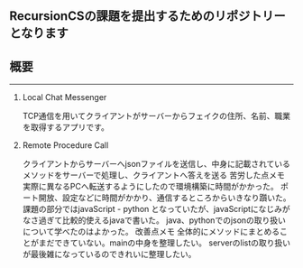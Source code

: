 ## RecursionCSの課題を提出するためのリポジトリーとなります

## 概要
---

1. Local Chat Messenger

   TCP通信を用いてクライアントがサーバーからフェイクの住所、名前、職業を取得するアプリです。

2. Remote Procedure Call

   クライアントからサーバーへjsonファイルを送信し、中身に記載されているメソッドをサーバーで処理し、クライアントへ答えを送る
   苦労した点メモ
   実際に異なるPCへ転送するようにしたので環境構築に時間がかかった。
   ポート開放、設定などに時間がかかり、通信するところからいきなり躓いた。
   課題の部分ではjavaScript - python となっていたが、javaScriptになじみがなさ過ぎて比較的使えるjavaで書いた。
   java、pythonでのjsonの取り扱いについて学べたのはよかった。
   改善点メモ
   全体的にメソッドにまとめることがまだできていない。mainの中身を整理したい。
   serverのlistの取り扱いが最後雑になっているのできれいに整理したい。


